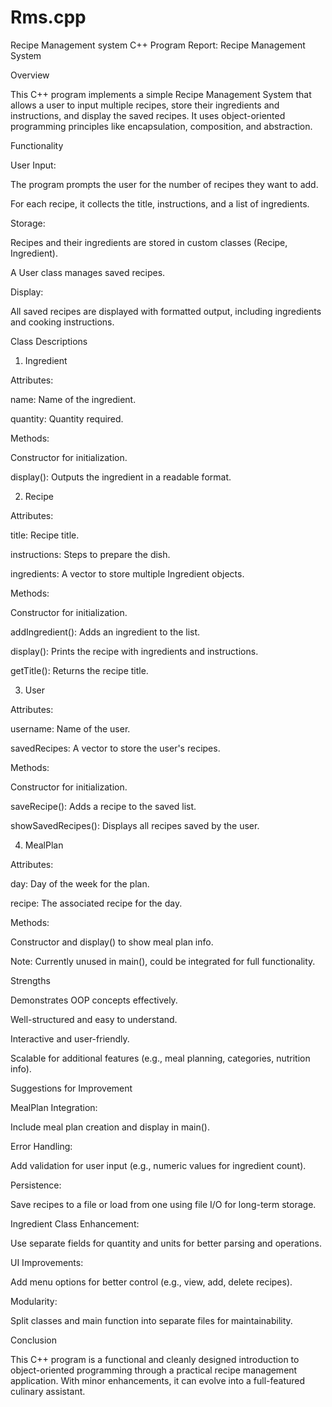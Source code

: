 # Rms.cpp
Recipe Management system
C++ Program Report: Recipe Management System


Overview

This C++ program implements a simple Recipe Management System that allows a user to input multiple recipes, store their ingredients and instructions, and display the saved recipes. It uses object-oriented programming principles like encapsulation, composition, and abstraction.



Functionality



User Input:



The program prompts the user for the number of recipes they want to add.




For each recipe, it collects the title, instructions, and a list of ingredients.








Storage:



Recipes and their ingredients are stored in custom classes (Recipe, Ingredient).




A User class manages saved recipes.








Display:



All saved recipes are displayed with formatted output, including ingredients and cooking instructions.











Class Descriptions

1. Ingredient



Attributes:



name: Name of the ingredient.




quantity: Quantity required.








Methods:



Constructor for initialization.




display(): Outputs the ingredient in a readable format.









2. Recipe



Attributes:



title: Recipe title.




instructions: Steps to prepare the dish.




ingredients: A vector to store multiple Ingredient objects.








Methods:



Constructor for initialization.




addIngredient(): Adds an ingredient to the list.




display(): Prints the recipe with ingredients and instructions.




getTitle(): Returns the recipe title.









3. User



Attributes:



username: Name of the user.




savedRecipes: A vector to store the user's recipes.








Methods:



Constructor for initialization.




saveRecipe(): Adds a recipe to the saved list.




showSavedRecipes(): Displays all recipes saved by the user.









4. MealPlan



Attributes:



day: Day of the week for the plan.




recipe: The associated recipe for the day.








Methods:



Constructor and display() to show meal plan info.








Note: Currently unused in main(), could be integrated for full functionality.







Strengths



Demonstrates OOP concepts effectively.




Well-structured and easy to understand.




Interactive and user-friendly.




Scalable for additional features (e.g., meal planning, categories, nutrition info).







Suggestions for Improvement



MealPlan Integration:



Include meal plan creation and display in main().








Error Handling:



Add validation for user input (e.g., numeric values for ingredient count).








Persistence:



Save recipes to a file or load from one using file I/O for long-term storage.








Ingredient Class Enhancement:



Use separate fields for quantity and units for better parsing and operations.








UI Improvements:



Add menu options for better control (e.g., view, add, delete recipes).








Modularity:



Split classes and main function into separate files for maintainability.











Conclusion

This C++ program is a functional and cleanly designed introduction to object-oriented programming through a practical recipe management application. With minor enhancements, it can evolve into a full-featured culinary assistant.




